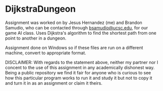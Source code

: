 # DijkstraDungeon
Assignment was worked on by Jesus Hernandez (me) and Brandon Samudio, who can be contacted through bsamudio@ucsc.edu, for our game AI class.
Uses Dijkstra's algorithm to find the shortest path from one point to another in a dungeon. 

Assignment done on Windows so if these files are run on a different machine, convert to appropriate format.

DISCLAIMER: With regards to the statement above, neither my partner nor I concent to the use of this assignment in any academically dishonest way. Being a public repository we find it fair for anyone who is curious to see how this particular program works to run it and study it but not to copy it and turn it in as an assignment or claim it theirs. 
